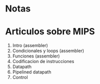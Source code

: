 # Notas

# Articulos sobre MIPS

1. Intro (assembler)
2. Condicionales y loops (assembler)
3. Funciones (assembler)
4. Codificacion de instrucciones
5. Datapath
6. Pipelined datapath
7. Control
